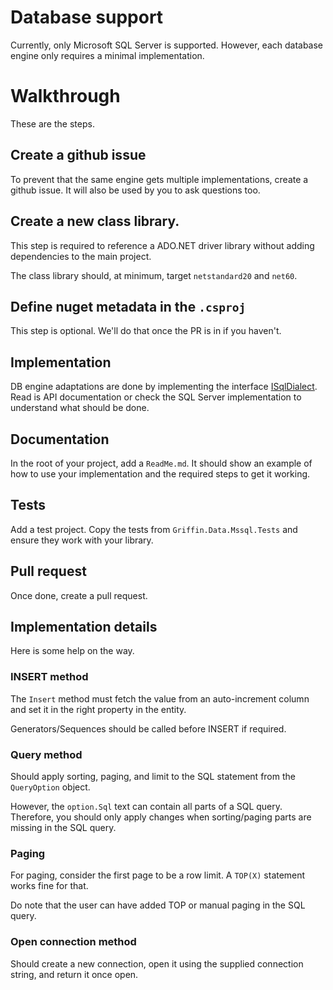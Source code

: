 Database support
================

Currently, only Microsoft SQL Server is supported. However, each database engine only requires a minimal implementation.

# Walkthrough

These are the steps. 

## Create a github issue

To prevent that the same engine gets multiple implementations, create a github issue. It will also be used by you to ask questions too.

## Create a new class library.

This step is required to reference a ADO.NET driver library without adding dependencies to the main project.

The class library should, at minimum, target `netstandard20` and `net60`.

## Define nuget metadata in the `.csproj`

This step is optional. We'll do that once the PR is in if you haven't.

## Implementation

DB engine adaptations are done by implementing the interface [ISqlDialect](https://github.com/jgauffin/Griffin.Data/blob/master/src/Griffin.Data/Dialects/ISqlDialect.cs). Read is API documentation or check the SQL Server implementation to understand what should be done.

## Documentation

In the root of your project, add a `ReadMe.md`. It should show an example of how to use your implementation and the required steps to get it working. 

## Tests

Add a test project. Copy the tests from `Griffin.Data.Mssql.Tests` and ensure they work with your library.

## Pull request

Once done, create a pull request.

## Implementation details

Here is some help on the way.

### INSERT method

The `Insert` method must fetch the value from an auto-increment column and set it in the right property in the entity.

Generators/Sequences should be called before INSERT if required.

### Query method

Should apply sorting, paging, and limit to the SQL statement from the `QueryOption` object.

However, the `option.Sql` text can contain all parts of a SQL query. Therefore, you should only apply changes when sorting/paging parts are missing in the SQL query.

### Paging

For paging, consider the first page to be a row limit. A `TOP(X)` statement works fine for that. 

Do note that the user can have added TOP or manual paging in the SQL query.

### Open connection method

Should create a new connection, open it using the supplied connection string, and return it once open.


